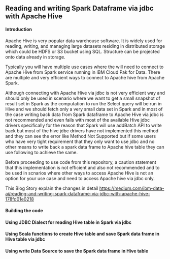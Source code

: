 ## Reading and writing Spark Dataframe via jdbc with Apache Hive

#### Introduction
Apache Hive is very popular data warehouse software. It is widely used for reading, writing, and managing large datasets residing in distributed storage which could be HDFS or S3 bucket using SQL. Structure can be projected onto data already in storage.

Typically you will have multiple use cases where the will need to connect to Apache Hive from Spark service running in IBM Cloud Pak for Data. There are multiple and very efficient ways to connect to Apache hive from Apache Spark.

Although connecting with Apache Hive via jdbc is not very efficient way and should only be used in scenario where we want to get a small snapshot of result set in Spark as the computation to run the Select query will be run in Hive and we should fetch only a very small data set in Spark and in most of the case writing back data from Spark dataframe to Apache Hive via jdbc is not recommended and even fails with most of the available Hive jdbc drivers specifically for the reason that Spark will use addBatch API to write back but most of the hive jdbc drivers have not implemented this method and they can see the error like Method Not Supported but if some users who have very tight requirement that they only want to use jdbc and no other means to write back a spark data frame to Apache hive table they can use following to achieve the same. 

Before proceeding to use code from this repository, a caution statement that this implementation is not efficient and also not recommended and to be used in scnarios where other ways to access Apache Hive is not an option for your use case and need to access Apache hive via jdbc only.

This Blog Story explain the changes in detail  https://medium.com/ibm-data-ai/reading-and-writing-spark-dataframe-via-jdbc-with-apache-hive-178fd01e0218

#### Building the code

#### Using JDBC Dialect for reading Hive table in Spark via jdbc

#### Using Scala functions to create Hive table and save Spark data frame in Hive table via jdbc

#### Using write Data Source to save the Spark data frame in Hive table
